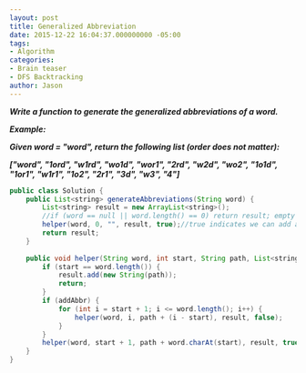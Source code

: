 ```yaml
---
layout: post
title: Generalized Abbreviation
date: 2015-12-22 16:04:37.000000000 -05:00
tags:
- Algorithm
categories:
- Brain teaser
- DFS Backtracking
author: Jason
---
```

<p><strong><em>Write a function to generate the generalized abbreviations of a word.</p>

Example:</p>
Given word = "word", return the following list (order does not matter):</p>
["word", "1ord", "w1rd", "wo1d", "wor1", "2rd", "w2d", "wo2", "1o1d", "1or1", "w1r1", "1o2", "2r1", "3d", "w3", "4"]</em></strong></p>
``` java
public class Solution {
    public List<string> generateAbbreviations(String word) {
        List<string> result = new ArrayList<string>();
        //if (word == null || word.length() == 0) return result; empty string also has abbreviation
        helper(word, 0, "", result, true);//true indicates we can add abbreviation(numbers)
        return result;
    }
    
    public void helper(String word, int start, String path, List<string> result, boolean addAbbr) {
        if (start == word.length()) {
            result.add(new String(path));
            return;
        }
        if (addAbbr) {
            for (int i = start + 1; i <= word.length(); i++) {
                helper(word, i, path + (i - start), result, false);
            }
        }
        helper(word, start + 1, path + word.charAt(start), result, true);
    }
}
```
